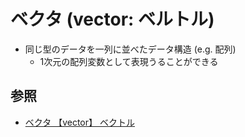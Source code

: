 # ベクタ (vector: ベルトル)
- 同じ型のデータを一列に並べたデータ構造 (e.g. 配列)
  - 1次元の配列変数として表現うることができる

## 参照
- [ベクタ 【vector】 ベクトル](https://e-words.jp/w/%E3%83%99%E3%82%AF%E3%82%BF.html)

